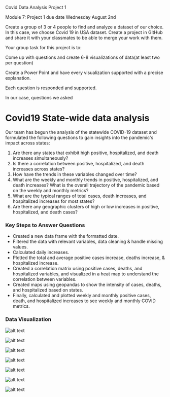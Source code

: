 Covid Data Analysis Project 1 

Module 7: Project 1 due date Wednesday August 2nd

Create a group of 3 or 4 people to find and analyze a dataset of our choice. In this case, we choose Covid 19 in USA dataset. Create a project in GitHub and share it with your classmates to be able to merge your work with them.  

Your group task for this project is to:

Come up with questions and create 6-8 visualizations of data(at least two per question)

Create a Power Point and have every visualization supported with a precise explanation.

Each question is responded and supported.

In our case, questions we asked 



# Covid19 State-wide data analysis # 

Our team has begun the analysis of the statewide COVID-19 dataset and formulated the following questions to gain insights into the pandemic's impact across states:

1.	Are there any states that exhibit high positive, hospitalized, and death increases simultaneously?
2.	Is there a correlation between positive, hospitalized, and death increases across states?
3.	How have the trends in these variables changed over time?
4.	What are the weekly and monthly trends in positive, hospitalized, and death increases? What is the overall trajectory of the pandemic based on the weekly and monthly metrics?
5.	What are the typical ranges of total cases, death increases, and hospitalized increases for most states?
6.	Are there any geographic clusters of high or low increases in positive, hospitalized, and death cases?

### Key Steps to Answer Questions ###
- Created a new data frame with the formatted date. 
- Filtered the data with relevant variables, data cleaning & handle missing values.
- Calculated daily increases. 
- Plotted the total and average positive cases increase, deaths increase, & hospitalized increase. 
- Created a correlation matrix using positive cases, deaths, and hospitalized variables, and visualized in a heat map to understand the correlation between variables.
- Created maps using geopandas to show the intensity of cases, deaths, and hospitalized based on states. 
- Finally, calculated and plotted weekly and monthly positive cases, death, and hospitalized increases to see weekly and monthly COVID metrics.

### Data Visualization ###
![alt text](https://github.com/mpparra12/Project1/blob/main/output_data/Fig1.png)


![alt text](https://github.com/mpparra12/Project1/blob/main/output_data/Fig2.png)

![alt text](https://github.com/mpparra12/Project1/blob/main/output_data/Fig3.png)

![alt text](https://github.com/mpparra12/Project1/blob/main/output_data/Fig4.png)

![alt text](https://github.com/mpparra12/Project1/blob/main/output_data/Fig5.png)

![alt text](https://github.com/mpparra12/Project1/blob/main/output_data/Fig6.png)

![alt text](https://github.com/mpparra12/Project1/blob/main/output_data/Map%201.PNG)


